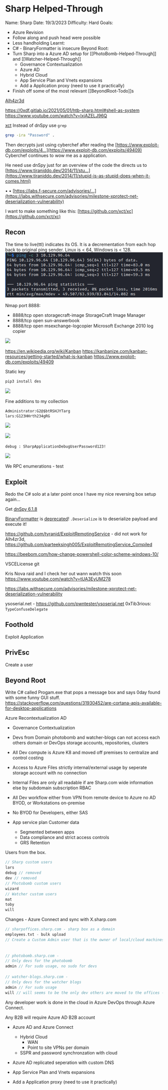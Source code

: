# Sharp Helped-Through

Name: Sharp
Date:  19/3/2023
Difficulty:  Hard
Goals:  
- Azure Revision 
- Follow along and push head were possible
- Less handholding 
Learnt:
- C\#  - BinaryFormatter is insecure 
Beyond Root:
- Turn Sharp into a Azure AD setup for [[PhotoBomb-Helped-Through]] and [[Watcher-Helped-Through]]
	- Governance Contextualization
	- Azure AD
	- Hybrid Cloud
	- App Service Plan and Vnets expansions
	- Add a Application proxy (need to use it practically)
- Finish off some of the most relevant [[BeyondRoot-Todo]]s

[Alh4zr3d](https://www.twitch.tv/alh4zr3d)

https://0xdf.gitlab.io/2021/05/01/htb-sharp.html#shell-as-system
https://www.youtube.com/watch?v=lxjAZELJ96Q


[xct](https://www.youtube.com/watch?v=HBERg8jsx4U)
Instead of dnSpy use `grep`
```bash
grep -ira "Password" .
```
Then decrypts just using cyberchef after reading the [https://www.exploit-db.com/exploits/4...](https://www.exploit-db.com/exploits/49409)  Cyberchef continues to wow me as a application.

He need use dnSpy just for an overview of the code the directs us to [https://www.tiraniddo.dev/2014/11/stu...](https://www.tiraniddo.dev/2014/11/stupid-is-as-stupid-does-when-it-comes.html)


• • [https://labs.f-secure.com/advisories/...](https://labs.withsecure.com/advisories/milestone-xprotect-net-deserialization-vulnerability) 

I want to make something like this: [https://github.com/xct/xc](https://github.com/xct/xc)

## Recon

The time to live(ttl) indicates its OS. It is a decrementation from each hop back to original ping sender. Linux is < 64, Windows is < 128.
![ping](Screenshots/ping.png)

Nmap port 8888:
- 8888/tcp open  storagecraft-image StorageCraft Image Manager
- 8888/tcp open  sun-answerbook
- 8888/tcp open  msexchange-logcopier Microsoft Exchange 2010 log copier

![](smbkaban.png)

https://en.wikipedia.org/wiki/Kanban
https://kanbanize.com/kanban-resources/getting-started/what-is-kanban
https://www.exploit-db.com/exploits/49409

Static key 

```bash
pip3 install des
```

![](goodpyscript.png)

Fine additions to my collection
```
Administrator:G2@$btRSHJYTarg
lars:G123HHrth234gRG
```

![](cmepasswordchecking.png)

![](sharesandipcfortheridbrute.png)


`debug : SharpApplicationDebugUserPassword123!` 

![](debugcreds.png)

We RPC enumerations - test

## Exploit


Redo the C\# solo at a later point once I have my nice reversing box setup again... 

Get [dnSpy 6.1.8](https://github.com/dnSpy/dnSpy/releases)

[BinaryFormatter](https://learn.microsoft.com/en-us/dotnet/api/system.runtime.serialization.formatters.binary.binaryformatter?view=net-7.0) is [deprecated](https://learn.microsoft.com/en-us/dotnet/standard/serialization/binaryformatter-security-guide)! `.Deserialize` is to deserialize payload and execute it!

https://github.com/tyranid/ExploitRemotingService - did not work for Alh4zr3d, https://github.com/parteeksingh005/ExploitRemotingService_Compiled

https://beebom.com/how-change-powershell-color-scheme-windows-10/

VSCELicense git



Kris Nova raid and I check her out wann watch this soon
https://www.youtube.com/watch?v=tUA3EyUM278

https://labs.withsecure.com/advisories/milestone-xprotect-net-deserialization-vulnerability

ysoserial.net - https://github.com/pwntester/ysoserial.net
0xTib3rious: `TypeConfuseDelegate`



## Foothold

Exploit Application

## PrivEsc

Create a user

## Beyond Root

Write  C\# called Progam.exe that pops a message box and says 0day found with some funny GUI stuff.
https://stackoverflow.com/questions/31930452/are-cortana-apis-available-for-desktop-applications

Azure Recontextualization AD 

- Governance Contextualization

- Devs from Domain photobomb and watcher-blogs can not access each others domain or DevOps storage accounts, repositories, clusters
- All Dev compute is Azure K8 and moved off premises to centralize and control costing 
- Access to Azure Files strictly internal/external usage by seperate storage account with no connection
- Internal Files are only all readable if are Sharp.com wide information else by subdomain subscription RBAC
- All Dev workflow either from VPN from remote device to Azure no AD BYOD, or Workstations on-premise 
- No BYOD for Developers, either SAS 

- App service plan Customer data
	- Segmented between apps
	- Data compliance and strict access controls
	- GRS Retention   

Users from the box.
```c
// Sharp custom users
lars
debug // removed
dev // removed
// Photobomb custom users
wizard
// Watcher custom users
mat
toby
will
```

Changes - Azure Connect and sync with X.sharp.com
```c
// sharpoffices.sharp.com - sharp box as a domain
employees.txt - bulk upload
// Create a Custom Admin user that is the owner of local/cloud machines of non technical users - easier for monitor anti-patterns also for honeypotting the non technical users 


// photobomb.sharp.com - 
// Only devs for the photobomb
admin // For sudo usage, no sudo for devs

// watcher-blogs.sharp.com - 
// Only devs for the watcher blogs 
admin // For sudo usage
will // will seems to be the only dev others are moved to the offices - no sudo

```
Any developer work is done in the cloud in Azure DevOps through Azure Connect.

Any B2B will require Azure AD B2B account

- Azure AD and Azure Connect
	- Hybrid Cloud
		- WAN
		- Point to site VPNs per domain 
	- SSPR and password synchronzation with cloud
- Azure AD replicated seperation with custom DNS 

- App Service Plan and Vnets expansions
- Add a Application proxy (need to use it practically)